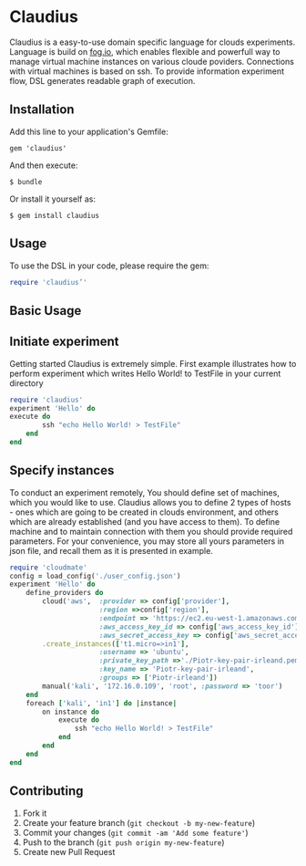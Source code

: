 # Claudius

Claudius is a easy-to-use domain specific language for clouds experiments. Language is build on [fog.io](http://fog.io), which enables flexible and powerfull way to manage virtual machine instances on various cloude poviders. Connections with virtual machines is based on ssh. To provide information experiment flow, DSL generates readable graph of execution.

## Installation

Add this line to your application's Gemfile:

    gem 'claudius'

And then execute:

    $ bundle

Or install it yourself as:

    $ gem install claudius

## Usage

To use the DSL in your code, please require the gem:

```ruby
require 'claudius’'
``` 

Basic Usage
---------

Initiate experiment
---------
Getting started Claudius is extremely simple. First example illustrates how to perform experiment which writes Hello World! to TestFile in your current directory

```ruby
require 'claudius'
experiment 'Hello' do
execute do
		ssh "echo Hello World! > TestFile"
	end
end
```

Specify instances
---------
To conduct an experiment remotely, You should define set of machines, which you would like to use. Claudius allows you to define 2 types of hosts - ones which are going to be created in clouds environment, and others which are already established (and you have access to them). To define machine and to maintain connection with them you should provide required parameters. For your convenience, you may store all yours parameters in json file, and recall them as it is presented in example.

```ruby
require 'cloudmate'
config = load_config('./user_config.json')
experiment 'Hello' do
	define_providers do 
	    cloud('aws',  :provider => config['provider'],
	                  :region =>config['region'],
	                  :endpoint => 'https://ec2.eu-west-1.amazonaws.com/',
	                  :aws_access_key_id => config['aws_access_key_id'],
	                  :aws_secret_access_key => config['aws_secret_access_key'])
	    .create_instances(['t1.micro=>in1'],
	                  :username => 'ubuntu',
	                  :private_key_path =>'./Piotr-key-pair-irleand.pem',
	                  :key_name => 'Piotr-key-pair-irleand',
	                  :groups => ['Piotr-irleand'])
	    manual('kali', '172.16.0.109', 'root', :password => 'toor')
  	end
  	foreach ['kali', 'in1'] do |instance|
		on instance do
			execute do
				ssh "echo Hello World! > TestFile"
			end
		end
	end
end
```


## Contributing

1. Fork it
2. Create your feature branch (`git checkout -b my-new-feature`)
3. Commit your changes (`git commit -am 'Add some feature'`)
4. Push to the branch (`git push origin my-new-feature`)
5. Create new Pull Request

